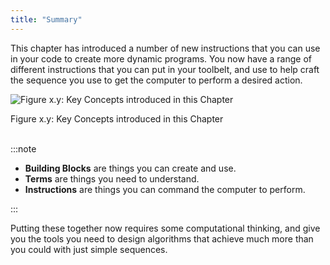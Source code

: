 ```yaml
---
title: "Summary"
---
```


This chapter has introduced a number of new instructions that you can use in your code to create more dynamic programs. You now have a range of different instructions that you can put in your toolbelt, and use to help craft the sequence you use to get the computer to perform a desired action.

<a id="FigureControlFlowSummary"></a>

![Figure x.y: Key Concepts introduced in this Chapter](./images/control-flow-statements.png "Key Concepts introduced in this Chapter")
<div class="caption"><span class="caption-figure-nbr">Figure x.y: </span>Key Concepts introduced in this Chapter</div><br/>

:::note

- **Building Blocks** are things you can create and use.
- **Terms** are things you need to understand.
- **Instructions** are things you can command the computer to perform.

:::

Putting these together now requires some computational thinking, and give you the tools you need to design algorithms that achieve much more than you could with just simple sequences.
